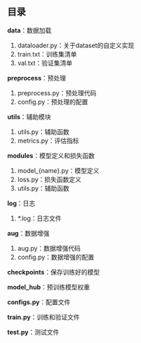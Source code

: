 ## 目录

**data**：数据加载

1. dataloader.py：关于dataset的自定义实现
2. train.txt：训练集清单
3. val.txt：验证集清单

**preprocess**：预处理

1. preprocess.py：预处理代码
2. config.py：预处理的配置

**utils**：辅助模块

1. utils.py：辅助函数
2. metrics.py：评估指标

**modules**：模型定义和损失函数

1. model_{name}.py：模型定义
2. loss.py：损失函数定义
3. utils.py：辅助函数

**log**：日志

1. *.log：日志文件

**aug**：数据增强

1. aug.py：数据增强代码
2. config.py：数据增强的配置

**checkpoints**：保存训练好的模型

**model_hub**：预训练模型权重

**configs.py**：配置文件

**train.py**：训练和验证文件

**test.py**：测试文件